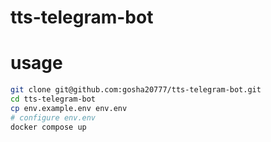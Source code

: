 # tts-telegram-bot

# usage

```bash
git clone git@github.com:gosha20777/tts-telegram-bot.git
cd tts-telegram-bot
cp env.example.env env.env
# configure env.env
docker compose up
```
